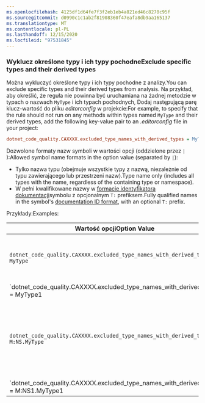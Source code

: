 ```yaml
---
ms.openlocfilehash: 4125df1d64fe7f3f2eb1eb4a821ed46c8270c95f
ms.sourcegitcommit: d0990c1c1ab2f81908360f47eafa8db9aa165137
ms.translationtype: MT
ms.contentlocale: pl-PL
ms.lasthandoff: 12/15/2020
ms.locfileid: "97531845"
---
```

### <a name="exclude-specific-types-and-their-derived-types"></a><span data-ttu-id="86bfa-101">Wyklucz określone typy i ich typy pochodne</span><span class="sxs-lookup"><span data-stu-id="86bfa-101">Exclude specific types and their derived types</span></span>

<span data-ttu-id="86bfa-102">Można wykluczyć określone typy i ich typy pochodne z analizy.</span><span class="sxs-lookup"><span data-stu-id="86bfa-102">You can exclude specific types and their derived types from analysis.</span></span> <span data-ttu-id="86bfa-103">Na przykład, aby określić, że reguła nie powinna być uruchamiana na żadnej metodzie w typach o nazwach `MyType` i ich typach pochodnych, Dodaj następującą parę klucz-wartość do pliku *editorconfig* w projekcie:</span><span class="sxs-lookup"><span data-stu-id="86bfa-103">For example, to specify that the rule should not run on any methods within types named `MyType` and their derived types, add the following key-value pair to an *.editorconfig* file in your project:</span></span>

```ini
dotnet_code_quality.CAXXXX.excluded_type_names_with_derived_types = MyType
```

<span data-ttu-id="86bfa-104">Dozwolone formaty nazw symboli w wartości opcji (oddzielone przez `|` ):</span><span class="sxs-lookup"><span data-stu-id="86bfa-104">Allowed symbol name formats in the option value (separated by `|`):</span></span>

- <span data-ttu-id="86bfa-105">Tylko nazwa typu (obejmuje wszystkie typy z nazwą, niezależnie od typu zawierającego lub przestrzeni nazw).</span><span class="sxs-lookup"><span data-stu-id="86bfa-105">Type name only (includes all types with the name, regardless of the containing type or namespace).</span></span>
- <span data-ttu-id="86bfa-106">W pełni kwalifikowane nazwy w [formacie identyfikatora dokumentacji](../../docs/csharp/programming-guide/xmldoc/processing-the-xml-file.md#id-strings)symbolu z opcjonalnym `T:` prefiksem.</span><span class="sxs-lookup"><span data-stu-id="86bfa-106">Fully qualified names in the symbol's [documentation ID format](../../docs/csharp/programming-guide/xmldoc/processing-the-xml-file.md#id-strings), with an optional `T:` prefix.</span></span>

<span data-ttu-id="86bfa-107">Przykłady:</span><span class="sxs-lookup"><span data-stu-id="86bfa-107">Examples:</span></span>

| <span data-ttu-id="86bfa-108">Wartość opcji</span><span class="sxs-lookup"><span data-stu-id="86bfa-108">Option Value</span></span> | <span data-ttu-id="86bfa-109">Podsumowanie</span><span class="sxs-lookup"><span data-stu-id="86bfa-109">Summary</span></span> |
| --- | --- |
|`dotnet_code_quality.CAXXXX.excluded_type_names_with_derived_types = MyType` | <span data-ttu-id="86bfa-110">Dopasowuje wszystkie typy o nazwach `MyType` i wszystkich typach pochodnych.</span><span class="sxs-lookup"><span data-stu-id="86bfa-110">Matches all types named `MyType` and all of their derived types.</span></span> |
|`dotnet_code_quality.CAXXXX.excluded_type_names_with_derived_types = MyType1|MyType2` | <span data-ttu-id="86bfa-111">Dopasowuje wszystkie typy o nazwach `MyType1` lub `MyType2` i wszystkich typach pochodnych.</span><span class="sxs-lookup"><span data-stu-id="86bfa-111">Matches all types named either `MyType1` or `MyType2` and all of their derived types.</span></span> |
|`dotnet_code_quality.CAXXXX.excluded_type_names_with_derived_types = M:NS.MyType` | <span data-ttu-id="86bfa-112">Dopasowuje określony typ `MyType` z określoną w pełni kwalifikowaną nazwą i wszystkimi typami pochodnymi.</span><span class="sxs-lookup"><span data-stu-id="86bfa-112">Matches specific type `MyType` with given fully qualified name and all of its derived types.</span></span> |
|`dotnet_code_quality.CAXXXX.excluded_type_names_with_derived_types = M:NS1.MyType1|M:NS2.MyType2` | <span data-ttu-id="86bfa-113">Dopasowuje określone typy `MyType1` i `MyType2` z odpowiednimi w pełni kwalifikowanymi nazwami i wszystkimi typami pochodnymi.</span><span class="sxs-lookup"><span data-stu-id="86bfa-113">Matches specific types `MyType1` and `MyType2` with the respective fully qualified names, and all of their derived types.</span></span> |
